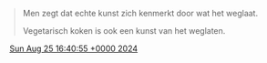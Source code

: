 > Men zegt dat echte kunst zich kenmerkt door wat het weglaat\.  
>   
> Vegetarisch koken is ook een kunst van het weglaten\.

<img src="../../media/tweet.ico" width="12" /> [Sun Aug 25 16:40:55 +0000 2024](https://twitter.com/DromerDenker/status/1827748000891908128)